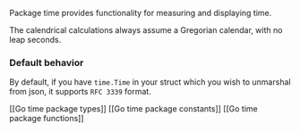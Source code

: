 Package time provides functionality for measuring and displaying time.

The calendrical calculations always assume a Gregorian calendar, with no leap seconds.
### Default behavior
By default, if you have `time.Time` in your struct which you wish to unmarshal from json, it supports `RFC 3339` format.


[[Go time package types]]
[[Go time package constants]]
[[Go time package functions]]